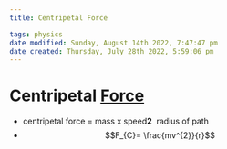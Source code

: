 ```yaml
---
title: Centripetal Force

tags: physics
date modified: Sunday, August 14th 2022, 7:47:47 pm
date created: Thursday, July 28th 2022, 5:59:06 pm
---
```


# Centripetal [Force](Force.md)
- centripetal force = mass x speed**2**   radius of path
- $$F_{C}= \frac{mv^{2}}{r}$$
                          


